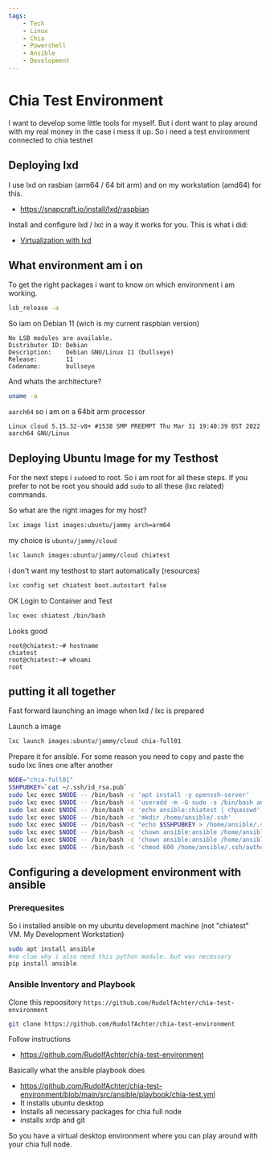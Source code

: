 ```yaml
---
tags:
    - Tech
    - Linux
    - Chia
    - Powershell
    - Ansible
    - Development
---
```


# Chia Test Environment

I want to develop some little tools for myself.
But i dont want to play around with my real money in the case i mess it up.
So i need a test environment connected to chia testnet

## Deploying lxd

I use lxd on rasbian (arm64 / 64 bit arm) and on my workstation (amd64) for this.

- <https://snapcraft.io/install/lxd/raspbian>

Install and configure lxd / lxc in a way it works for you. This is what i did:

- [Virtualization with lxd](virtualization_lxd.md)

## What environment am i on

To get the right packages i want to know on which environment i am working.

```bash
lsb_release -a
```

So iam on Debian 11 (wich is my current raspbian version)

```text
No LSB modules are available.
Distributor ID: Debian
Description:    Debian GNU/Linux 11 (bullseye)
Release:        11
Codename:       bullseye
```

And whats the architecture?

```bash
uname -a
```

`aarch64` so i am on a 64bit arm processor

```text
Linux cloud 5.15.32-v8+ #1538 SMP PREEMPT Thu Mar 31 19:40:39 BST 2022 aarch64 GNU/Linux
```

## Deploying Ubuntu Image for my Testhost

For the next steps i `sudo`ed to root. So i am root for all these steps.
If you prefer to not be root you should add `sudo` to all these (lxc related) commands.

So what are the right images for my host?

```bash
lxc image list images:ubuntu/jammy arch=arm64
```

my choice is `ubuntu/jammy/cloud`

```bash
lxc launch images:ubuntu/jammy/cloud chiatest
```

i don't want my testhost to start automatically (resources)

```bash
lxc config set chiatest boot.autostart false
```

OK Login to Container and Test

```bash
lxc exec chiatest /bin/bash
```

Looks good

```text
root@chiatest:~# hostname
chiatest
root@chiatest:~# whoami
root
```

## putting it all together

Fast forward launching an image when lxd / lxc is prepared

Launch a image

```bash
lxc launch images:ubuntu/jammy/cloud chia-full01
```

Prepare it for ansible.
For some reason you need to copy and paste the sudo lxc lines one after another

```bash
NODE="chia-full01"
SSHPUBKEY=`cat ~/.ssh/id_rsa.pub`
sudo lxc exec $NODE -- /bin/bash -c 'apt install -y openssh-server'
sudo lxc exec $NODE -- /bin/bash -c 'useradd -m -G sudo -s /bin/bash ansible'
sudo lxc exec $NODE -- /bin/bash -c 'echo ansible:chiatest | chpasswd'
sudo lxc exec $NODE -- /bin/bash -c 'mkdir /home/ansible/.ssh'
sudo lxc exec $NODE -- /bin/bash -c "echo $SSHPUBKEY > /home/ansible/.ssh/authorized_keys"
sudo lxc exec $NODE -- /bin/bash -c 'chown ansible:ansible /home/ansible/.ssh'
sudo lxc exec $NODE -- /bin/bash -c 'chown ansible:ansible /home/ansible/.ssh/authorized_keys'
sudo lxc exec $NODE -- /bin/bash -c 'chmod 600 /home/ansible/.ssh/authorized_keys'
```


## Configuring a development environment with ansible

### Prerequesites

So i installed ansible on my ubuntu development machine (not "chiatest" VM. My Development Workstation)

```bash
sudo apt install ansible
#no clue why i also need this python module. but was necessary
pip install ansible
```

### Ansible Inventory and Playbook

Clone this repoository `https://github.com/RudolfAchter/chia-test-environment`

```bash
git clone https://github.com/RudolfAchter/chia-test-environment
```

Follow instructions

- <https://github.com/RudolfAchter/chia-test-environment>

Basically what the ansible playbook does

- <https://github.com/RudolfAchter/chia-test-environment/blob/main/src/ansible/playbook/chia-test.yml>
- It installs ubuntu desktop
- Installs all necessary packages for chia full node
- installs xrdp and git

So you have a virtual desktop environment where you can play around with your chia full node.
